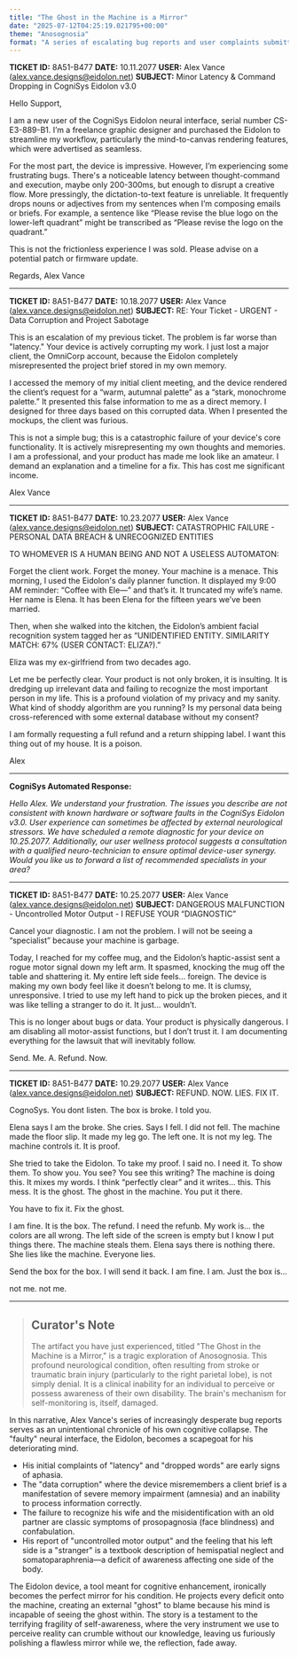 ```yaml
---
title: "The Ghost in the Machine is a Mirror"
date: "2025-07-12T04:25:19.021795+00:00"
theme: "Anosognosia"
format: "A series of escalating bug reports and user complaints submitted for a top-of-the-line neural interface."
---
```




**TICKET ID:** 8A51-B477
**DATE:** 10.11.2077
**USER:** Alex Vance (alex.vance.designs@eidolon.net)
**SUBJECT:** Minor Latency & Command Dropping in CogniSys Eidolon v3.0

Hello Support,

I am a new user of the CogniSys Eidolon neural interface, serial number CS-E3-889-B1. I’m a freelance graphic designer and purchased the Eidolon to streamline my workflow, particularly the mind-to-canvas rendering features, which were advertised as seamless.

For the most part, the device is impressive. However, I’m experiencing some frustrating bugs. There's a noticeable latency between thought-command and execution, maybe only 200-300ms, but enough to disrupt a creative flow. More pressingly, the dictation-to-text feature is unreliable. It frequently drops nouns or adjectives from my sentences when I’m composing emails or briefs. For example, a sentence like “Please revise the blue logo on the lower-left quadrant” might be transcribed as “Please revise the logo on the quadrant.”

This is not the frictionless experience I was sold. Please advise on a potential patch or firmware update.

Regards,
Alex Vance

---
**TICKET ID:** 8A51-B477
**DATE:** 10.18.2077
**USER:** Alex Vance (alex.vance.designs@eidolon.net)
**SUBJECT:** RE: Your Ticket - URGENT - Data Corruption and Project Sabotage

This is an escalation of my previous ticket. The problem is far worse than "latency." Your device is actively corrupting my work. I just lost a major client, the OmniCorp account, because the Eidolon completely misrepresented the project brief stored in my own memory.

I accessed the memory of my initial client meeting, and the device rendered the client’s request for a “warm, autumnal palette” as a “stark, monochrome palette.” It presented this false information to me as a direct memory. I designed for three days based on this corrupted data. When I presented the mockups, the client was furious.

This is not a simple bug; this is a catastrophic failure of your device's core functionality. It is actively misrepresenting my own thoughts and memories. I am a professional, and your product has made me look like an amateur. I demand an explanation and a timeline for a fix. This has cost me significant income.

Alex Vance

---
**TICKET ID:** 8A51-B477
**DATE:** 10.23.2077
**USER:** Alex Vance (alex.vance.designs@eidolon.net)
**SUBJECT:** CATASTROPHIC FAILURE - PERSONAL DATA BREACH & UNRECOGNIZED ENTITIES

TO WHOMEVER IS A HUMAN BEING AND NOT A USELESS AUTOMATON:

Forget the client work. Forget the money. Your machine is a menace. This morning, I used the Eidolon's daily planner function. It displayed my 9:00 AM reminder: “Coffee with Ele—” and that’s it. It truncated my wife’s name. Her name is Elena. It has been Elena for the fifteen years we’ve been married.

Then, when she walked into the kitchen, the Eidolon’s ambient facial recognition system tagged her as “UNIDENTIFIED ENTITY. SIMILARITY MATCH: 67% (USER CONTACT: ELIZA?).”

Eliza was my ex-girlfriend from two decades ago.

Let me be perfectly clear. Your product is not only broken, it is insulting. It is dredging up irrelevant data and failing to recognize the most important person in my life. This is a profound violation of my privacy and my sanity. What kind of shoddy algorithm are you running? Is my personal data being cross-referenced with some external database without my consent?

I am formally requesting a full refund and a return shipping label. I want this thing out of my house. It is a poison.

Alex

---
**CogniSys Automated Response:**

*Hello Alex. We understand your frustration. The issues you describe are not consistent with known hardware or software faults in the CogniSys Eidolon v3.0. User experience can sometimes be affected by external neurological stressors. We have scheduled a remote diagnostic for your device on 10.25.2077. Additionally, our user wellness protocol suggests a consultation with a qualified neuro-technician to ensure optimal device-user synergy. Would you like us to forward a list of recommended specialists in your area?*

---
**TICKET ID:** 8A51-B477
**DATE:** 10.25.2077
**USER:** Alex Vance (alex.vance.designs@eidolon.net)
**SUBJECT:** DANGEROUS MALFUNCTION - Uncontrolled Motor Output - I REFUSE YOUR “DIAGNOSTIC”

Cancel your diagnostic. I am not the problem. I will not be seeing a “specialist” because your machine is garbage.

Today, I reached for my coffee mug, and the Eidolon’s haptic-assist sent a rogue motor signal down my left arm. It spasmed, knocking the mug off the table and shattering it. My entire left side feels… foreign. The device is making my own body feel like it doesn’t belong to me. It is clumsy, unresponsive. I tried to use my left hand to pick up the broken pieces, and it was like telling a stranger to do it. It just… wouldn’t.

This is no longer about bugs or data. Your product is physically dangerous. I am disabling all motor-assist functions, but I don’t trust it. I am documenting everything for the lawsuit that will inevitably follow.

Send. Me. A. Refund. Now.

---
**TICKET ID:** 8A51-B477
**DATE:** 10.29.2077
**USER:** Alex Vance (alex.vance.designs@eidolon.net)
**SUBJECT:** REFUND. NOW. LIES. FIX IT.

CognoSys. You dont listen. The box is broke. I told you.

Elena says I am the broke. She cries. Says I fell. I did not fell. The machine made the floor slip. It made my leg go. The left one. It is not my leg. The machine controls it. It is proof.

She tried to take the Eidolon. To take my proof. I said no. I need it. To show them. To show you. You see? You see this writing? The machine is doing this. It mixes my words. I think “perfectly clear” and it writes… this. This mess. It is the ghost. The ghost in the machine. You put it there.

You have to fix it. Fix the ghost.

I am fine. It is the box. The refund. I need the refunb. My work is… the colors are all wrong. The left side of the screen is empty but I know I put things there. The machine steals them. Elena says there is nothing there. She lies like the machine. Everyone lies.

Send the box for the box. I will send it back. I am fine. I am. Just the box is…

not me. not me.

---

> ## Curator's Note
>
> The artifact you have just experienced, titled "The Ghost in the Machine is a Mirror," is a tragic exploration of Anosognosia. This profound neurological condition, often resulting from stroke or traumatic brain injury (particularly to the right parietal lobe), is not simply denial. It is a clinical inability for an individual to perceive or possess awareness of their own disability. The brain's mechanism for self-monitoring is, itself, damaged.

In this narrative, Alex Vance's series of increasingly desperate bug reports serves as an unintentional chronicle of his own cognitive collapse. The "faulty" neural interface, the Eidolon, becomes a scapegoat for his deteriorating mind.

-   His initial complaints of "latency" and "dropped words" are early signs of aphasia.
-   The "data corruption" where the device misremembers a client brief is a manifestation of severe memory impairment (amnesia) and an inability to process information correctly.
-   The failure to recognize his wife and the misidentification with an old partner are classic symptoms of prosopagnosia (face blindness) and confabulation.
-   His report of "uncontrolled motor output" and the feeling that his left side is a "stranger" is a textbook description of hemispatial neglect and somatoparaphrenia—a deficit of awareness affecting one side of the body.

The Eidolon device, a tool meant for cognitive enhancement, ironically becomes the perfect mirror for his condition. He projects every deficit onto the machine, creating an external "ghost" to blame because his mind is incapable of seeing the ghost within. The story is a testament to the terrifying fragility of self-awareness, where the very instrument we use to perceive reality can crumble without our knowledge, leaving us furiously polishing a flawless mirror while we, the reflection, fade away.
